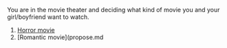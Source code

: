 You are in the movie theater and deciding what kind of movie you and your girl/boyfriend want to watch.  

1. [Horror movie](heart-attack.md)  
2. [Romantic movie](propose.md  
